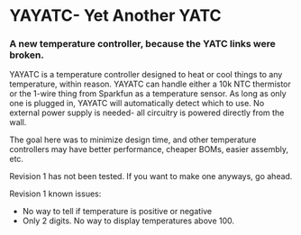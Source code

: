 # YAYATC- Yet Another YATC
### A new temperature controller, because the YATC links were broken.

YAYATC is a temperature controller designed to heat or cool things to any temperature, within reason. YAYATC can handle either a 10k NTC thermistor or the 1-wire thing from Sparkfun as a temperature sensor. As long as only one is plugged in, YAYATC will automatically detect which to use.
No external power supply is needed- all circuitry is powered directly from the wall.  

The goal here was to minimize design time, and other temperature controllers may have better performance, cheaper BOMs, easier assembly, etc.

Revision 1 has not been tested. If you want to make one anyways, go ahead.

Revision 1 known issues:
- No way to tell if temperature is positive or negative
- Only 2 digits. No way to display temperatures above 100.
